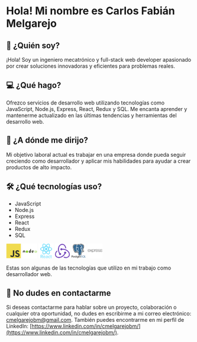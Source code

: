 # Hola! Mi nombre es Carlos Fabián Melgarejo

## 👋 ¿Quién soy?

¡Hola! Soy un ingeniero mecatrónico y full-stack web developer apasionado por crear soluciones innovadoras y eficientes para problemas reales.

## 💻 ¿Qué hago?

Ofrezco servicios de desarrollo web utilizando tecnologías como JavaScript, Node.js, Express, React, Redux y SQL. Me encanta aprender y mantenerme actualizado en las últimas tendencias y herramientas del desarrollo web.

## 🚀 ¿A dónde me dirijo?

Mi objetivo laboral actual es trabajar en una empresa donde pueda seguir creciendo como desarrollador y aplicar mis habilidades para ayudar a crear productos de alto impacto.

## 🛠 ¿Qué tecnologías uso?

- JavaScript
- Node.js
- Express
- React
- Redux
- SQL 

<img src="https://raw.githubusercontent.com/devicons/devicon/master/icons/javascript/javascript-original.svg" alt="javascript" width="40" height="40"/> <img src="https://raw.githubusercontent.com/devicons/devicon/master/icons/nodejs/nodejs-original-wordmark.svg" alt="nodejs" width="40" height="40"/> <img src="https://raw.githubusercontent.com/devicons/devicon/master/icons/react/react-original-wordmark.svg" alt="react" width="40" height="40"/> <img src="https://raw.githubusercontent.com/devicons/devicon/master/icons/redux/redux-original.svg" alt="redux" width="40" height="40"/> <img src="https://raw.githubusercontent.com/devicons/devicon/master/icons/postgresql/postgresql-original-wordmark.svg" alt="postgresql" width="40" height="40"/> <img src="https://raw.githubusercontent.com/devicons/devicon/master/icons/express/express-original-wordmark.svg" alt="express" width="40" height="40"/>
  
Estas son algunas de las tecnologías que utilizo en mi trabajo como desarrollador web.

## 📧 No dudes en contactarme

Si deseas contactarme para hablar sobre un proyecto, colaboración o cualquier otra oportunidad, no dudes en escribirme a mi correo electrónico: cmelgarejobm@gmail.com. También puedes encontrarme en mi perfil de LinkedIn: [https://www.linkedin.com/in/cmelgarejobm/](https://www.linkedin.com/in/cmelgarejobm/).

